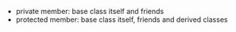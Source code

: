 - private member: base class itself and friends
- protected member: base class itself, friends and derived classes